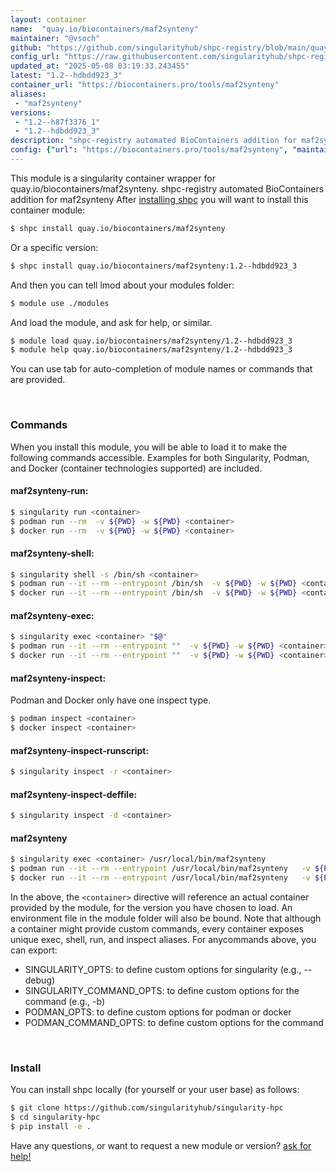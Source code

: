 ```yaml
---
layout: container
name:  "quay.io/biocontainers/maf2synteny"
maintainer: "@vsoch"
github: "https://github.com/singularityhub/shpc-registry/blob/main/quay.io/biocontainers/maf2synteny/container.yaml"
config_url: "https://raw.githubusercontent.com/singularityhub/shpc-registry/main/quay.io/biocontainers/maf2synteny/container.yaml"
updated_at: "2025-05-08 03:19:33.243455"
latest: "1.2--hdbdd923_3"
container_url: "https://biocontainers.pro/tools/maf2synteny"
aliases:
 - "maf2synteny"
versions:
 - "1.2--h87f3376_1"
 - "1.2--hdbdd923_3"
description: "shpc-registry automated BioContainers addition for maf2synteny"
config: {"url": "https://biocontainers.pro/tools/maf2synteny", "maintainer": "@vsoch", "description": "shpc-registry automated BioContainers addition for maf2synteny", "latest": {"1.2--hdbdd923_3": "sha256:0eaf4538351340e292663a9516639793ad6fb2818d64ff8f531a559bd3ebdb17"}, "tags": {"1.2--h87f3376_1": "sha256:e689496243bbcc4a7b0960e91ab59c6a580e1c0d65b20033236c9cd8c083a5b2", "1.2--hdbdd923_3": "sha256:0eaf4538351340e292663a9516639793ad6fb2818d64ff8f531a559bd3ebdb17"}, "docker": "quay.io/biocontainers/maf2synteny", "aliases": {"maf2synteny": "/usr/local/bin/maf2synteny"}}
---
```


This module is a singularity container wrapper for quay.io/biocontainers/maf2synteny.
shpc-registry automated BioContainers addition for maf2synteny
After [installing shpc](#install) you will want to install this container module:


```bash
$ shpc install quay.io/biocontainers/maf2synteny
```

Or a specific version:

```bash
$ shpc install quay.io/biocontainers/maf2synteny:1.2--hdbdd923_3
```

And then you can tell lmod about your modules folder:

```bash
$ module use ./modules
```

And load the module, and ask for help, or similar.

```bash
$ module load quay.io/biocontainers/maf2synteny/1.2--hdbdd923_3
$ module help quay.io/biocontainers/maf2synteny/1.2--hdbdd923_3
```

You can use tab for auto-completion of module names or commands that are provided.

<br>

### Commands

When you install this module, you will be able to load it to make the following commands accessible.
Examples for both Singularity, Podman, and Docker (container technologies supported) are included.

#### maf2synteny-run:

```bash
$ singularity run <container>
$ podman run --rm  -v ${PWD} -w ${PWD} <container>
$ docker run --rm  -v ${PWD} -w ${PWD} <container>
```

#### maf2synteny-shell:

```bash
$ singularity shell -s /bin/sh <container>
$ podman run --it --rm --entrypoint /bin/sh  -v ${PWD} -w ${PWD} <container>
$ docker run --it --rm --entrypoint /bin/sh  -v ${PWD} -w ${PWD} <container>
```

#### maf2synteny-exec:

```bash
$ singularity exec <container> "$@"
$ podman run --it --rm --entrypoint ""  -v ${PWD} -w ${PWD} <container> "$@"
$ docker run --it --rm --entrypoint ""  -v ${PWD} -w ${PWD} <container> "$@"
```

#### maf2synteny-inspect:

Podman and Docker only have one inspect type.

```bash
$ podman inspect <container>
$ docker inspect <container>
```

#### maf2synteny-inspect-runscript:

```bash
$ singularity inspect -r <container>
```

#### maf2synteny-inspect-deffile:

```bash
$ singularity inspect -d <container>
```


#### maf2synteny

```bash
$ singularity exec <container> /usr/local/bin/maf2synteny
$ podman run --it --rm --entrypoint /usr/local/bin/maf2synteny   -v ${PWD} -w ${PWD} <container> -c " $@"
$ docker run --it --rm --entrypoint /usr/local/bin/maf2synteny   -v ${PWD} -w ${PWD} <container> -c " $@"
```



In the above, the `<container>` directive will reference an actual container provided
by the module, for the version you have chosen to load. An environment file in the
module folder will also be bound. Note that although a container
might provide custom commands, every container exposes unique exec, shell, run, and
inspect aliases. For anycommands above, you can export:

 - SINGULARITY_OPTS: to define custom options for singularity (e.g., --debug)
 - SINGULARITY_COMMAND_OPTS: to define custom options for the command (e.g., -b)
 - PODMAN_OPTS: to define custom options for podman or docker
 - PODMAN_COMMAND_OPTS: to define custom options for the command

<br>

### Install

You can install shpc locally (for yourself or your user base) as follows:

```bash
$ git clone https://github.com/singularityhub/singularity-hpc
$ cd singularity-hpc
$ pip install -e .
```

Have any questions, or want to request a new module or version? [ask for help!](https://github.com/singularityhub/singularity-hpc/issues)